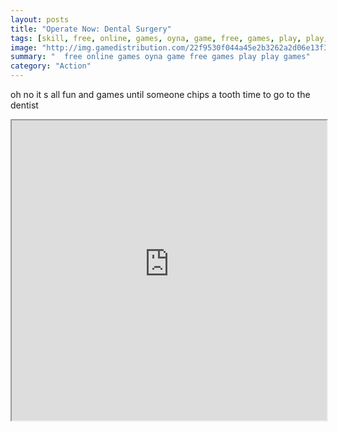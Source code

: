 ```yaml
---
layout: posts
title: "Operate Now: Dental Surgery"
tags: [skill, free, online, games, oyna, game, free, games, play, play, games]
image: "http://img.gamedistribution.com/22f9530f044a45e2b3262a2d06e13f3c.jpg"
summary: "  free online games oyna game free games play play games"
category: "Action"
---
```


oh no it s all fun and games until someone chips a tooth time to go to the dentist

<iframe width="100%" height="480px;" src="http://flash.gamedistribution.com?game=22f9530f044a45e2b3262a2d06e13f3c"></iframe>
